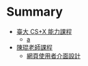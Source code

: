 # Summary

* [臺大 CS+X 能力課程](README.md)
    * [a](a.md)
* [陳琨老師課程](陳琨老師課程.md)
    * [網頁使用者介面設計](CSX1001.md)

